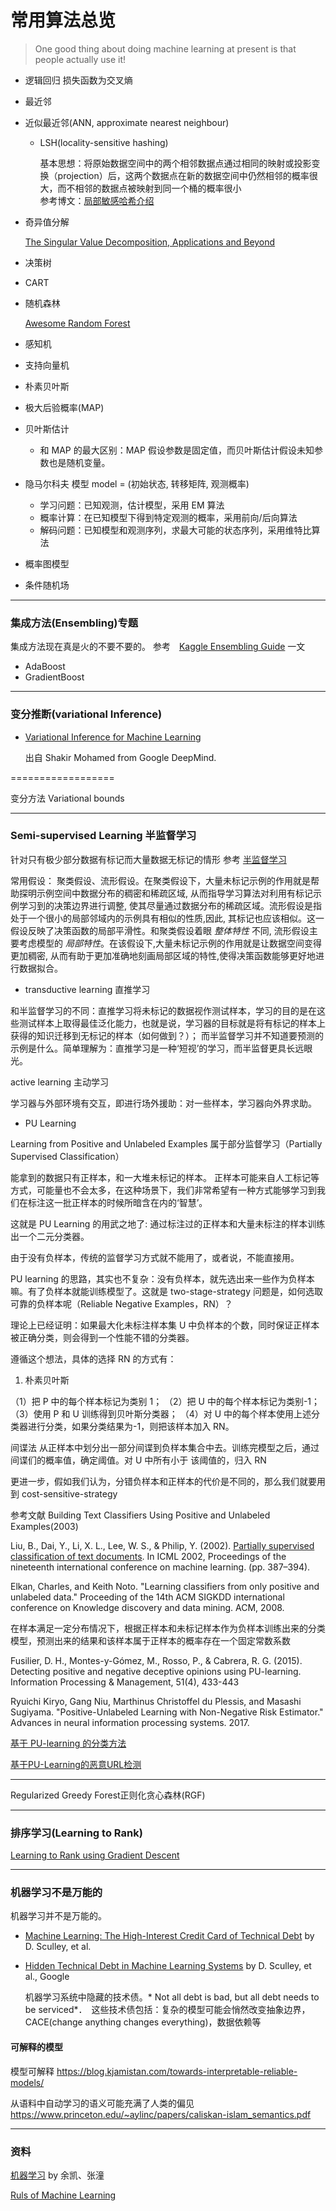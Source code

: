# 常用算法总览

>One good thing about doing machine learning at present is that people actually use it!



- 逻辑回归
   损失函数为交叉熵
- 最近邻
- 近似最近邻(ANN, approximate nearest neighbour)

    - LSH(locality-sensitive hashing)

        基本思想：将原始数据空间中的两个相邻数据点通过相同的映射或投影变换（projection）后，这两个数据点在新的数据空间中仍然相邻的概率很大，而不相邻的数据点被映射到同一个桶的概率很小  
        参考博文：[局部敏感哈希介绍](http://blog.csdn.net/icvpr/article/details/12342159)
- 奇异值分解

    [The Singular Value Decomposition, Applications and Beyond](http://arxiv.org/pdf/1510.08532.pdf)
- 决策树
- CART

- 随机森林

    [Awesome Random Forest](http://jiwonkim.org/awesome-random-forest/)

- 感知机
- 支持向量机

- 朴素贝叶斯
- 极大后验概率(MAP)
- 贝叶斯估计
     - 和 MAP 的最大区别：MAP 假设参数是固定值，而贝叶斯估计假设未知参数也是随机变量。


- 隐马尔科夫
    模型 model = (初始状态, 转移矩阵, 观测概率)

    - 学习问题：已知观测，估计模型，采用 EM 算法
    - 概率计算：在已知模型下得到特定观测的概率，采用前向/后向算法
    - 解码问题：已知模型和观测序列，求最大可能的状态序列，采用维特比算法



- 概率图模型
- 条件随机场



---

### 集成方法(Ensembling)专题

集成方法现在真是火的不要不要的。
参考　[Kaggle Ensembling Guide](http://mlwave.com/kaggle-ensembling-guide/) 一文

- AdaBoost
- GradientBoost




---

### 变分推断(variational Inference)

- [Variational Inference for Machine Learning](http://shakirm.com/papers/VITutorial.pdf)

    出自 Shakir Mohamed from Google DeepMind.

================== 

变分方法
Variational bounds

---

### Semi-supervised Learning 半监督学习

针对只有极少部分数据有标记而大量数据无标记的情形
参考 [半监督学习](http://www.cnblogs.com/liqizhou/archive/2012/05/11/2496155.html)

常用假设： 聚类假设、流形假设。在聚类假设下，大量未标记示例的作用就是帮助探明示例空间中数据分布的稠密和稀疏区域, 从而指导学习算法对利用有标记示例学习到的决策边界进行调整, 使其尽量通过数据分布的稀疏区域。流形假设是指处于一个很小的局部邻域内的示例具有相似的性质,因此, 其标记也应该相似。这一假设反映了决策函数的局部平滑性。和聚类假设着眼 *整体特性* 不同, 流形假设主要考虑模型的 *局部特性*。在该假设下,大量未标记示例的作用就是让数据空间变得更加稠密, 从而有助于更加准确地刻画局部区域的特性,使得决策函数能够更好地进行数据拟合。


- transductive learning 直推学习

和半监督学习的不同：直推学习将未标记的数据视作测试样本，学习的目的是在这些测试样本上取得最佳泛化能力，也就是说，学习器的目标就是将有标记的样本上获得的知识迁移到无标记的样本（如何做到？）； 而半监督学习并不知道要预测的示例是什么。简单理解为：直推学习是一种‘短视’的学习，而半监督更具长远眼光。




active learning 主动学习

学习器与外部环境有交互，即进行场外援助：对一些样本，学习器向外界求助。




- PU Learning

Learning from Positive and Unlabeled Examples
属于部分监督学习（Partially Supervised Classification）

能拿到的数据只有正样本，和一大堆未标记的样本。
正样本可能来自人工标记等方式，可能量也不会太多，在这种场景下，我们非常希望有一种方式能够学习到我们在标注这一批正样本的时候所暗含在内的‘智慧’。

这就是 PU Learning 的用武之地了: 通过标注过的正样本和大量未标注的样本训练出一个二元分类器。

由于没有负样本，传统的监督学习方式就不能用了，或者说，不能直接用。


PU learning 的思路，其实也不复杂：没有负样本，就先选出来一些作为负样本嘛。有了负样本就能训练模型了。这就是 two-stage-strategy
问题是，如何选取可靠的负样本呢（Reliable Negative Examples，RN）？

理论上已经证明：如果最大化未标注样本集 U 中负样本的个数，同时保证正样本被正确分类，则会得到一个性能不错的分类器。



遵循这个想法，具体的选择 RN 的方式有：
1. 朴素贝叶斯

（1）把 P 中的每个样本标记为类别 1；
（2）把 U 中的每个样本标记为类别-1；
（3）使用 P 和 U 训练得到贝叶斯分类器；
（4）对 U 中的每个样本使用上述分类器进行分类，如果分类结果为-1，则把该样本加入 RN。


间谍法
从正样本中划分出一部分间谍到负样本集合中去。训练完模型之后，通过间谍们的概率值，确定阈值。对 U 中所有小于 该阈值的，归入 RN




更进一步，假如我们认为，分错负样本和正样本的代价是不同的，那么我们就要用到 cost-sensitive-strategy







参考文献
Building Text Classifiers Using Positive and Unlabeled Examples(2003)

Liu, B., Dai, Y., Li, X. L., Lee, W. S., & Philip, Y. (2002). [Partially supervised classification of text documents](https://www.cs.uic.edu/~liub/S-EM/unlabelled.pdf). In ICML 2002, Proceedings of the nineteenth international conference on machine learning. (pp. 387–394).



Elkan, Charles, and Keith Noto. "Learning classifiers from only positive and unlabeled data." Proceeding of the 14th ACM SIGKDD international conference on Knowledge discovery and data mining. ACM, 2008.

在样本满足一定分布情况下，根据正样本和未标记样本作为负样本训练出来的分类模型，预测出来的结果和该样本属于正样本的概率存在一个固定常数系数



Fusilier, D. H., Montes-y-Gómez, M., Rosso, P., & Cabrera, R. G. (2015). Detecting positive and negative deceptive opinions using PU-learning. Information Processing & Management, 51(4), 433-443

 Ryuichi Kiryo, Gang Niu, Marthinus Christoffel du Plessis, and Masashi Sugiyama. "Positive-Unlabeled Learning with Non-Negative Risk Estimator." Advances in neural information processing systems. 2017.

[基于 PU-learning 的分类方法](https://jlunevermore.github.io/2017/04/18/58.PU-Learning/)

[基于PU-Learning的恶意URL检测](https://xz.aliyun.com/t/2190)


---



Regularized Greedy Forest正则化贪心森林(RGF)


---

### 排序学习(Learning to Rank)

[Learning to Rank using Gradient Descent](http://icml.cc/2015/wp-content/uploads/2015/06/icml_ranking.pdf)






---

### 机器学习不是万能的

机器学习并不是万能的。

- [Machine Learning: The High-Interest Credit Card of Technical Debt](http://static.googleusercontent.com/media/research.google.com/en//pubs/archive/43146.pdf) by D. Sculley, et al.


- [Hidden Technical Debt in Machine Learning Systems](https://papers.nips.cc/paper/5656-hidden-technical-debt-in-machine-learning-systems.pdf) by D. Sculley, et al., Google

    机器学习系统中隐藏的技术债。* Not all debt is bad, but all debt needs to be serviced*．　这些技术债包括：复杂的模型可能会悄然改变抽象边界，CACE(change anything changes everything)，数据依赖等


#### 可解释的模型
模型可解释
https://blog.kjamistan.com/towards-interpretable-reliable-models/

从语料中自动学习的语义可能充满了人类的偏见
https://www.princeton.edu/~aylinc/papers/caliskan-islam_semantics.pdf



---

### 资料
[机器学习](http://wenku.baidu.com/course/view/49e8b8f67c1cfad6195fa705?fr=search) by 余凯、张潼

[Ruls of Machine Learning](http://martin.zinkevich.org/rules_of_ml/rules_of_ml.pdf)



